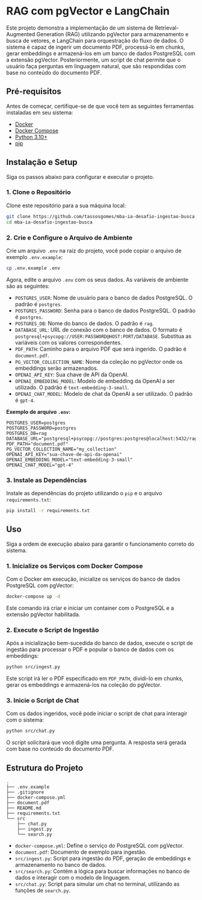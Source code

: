 # RAG com pgVector e LangChain

Este projeto demonstra a implementação de um sistema de Retrieval-Augmented Generation (RAG) utilizando pgVector para armazenamento e busca de vetores, e LangChain para orquestração do fluxo de dados. O sistema é capaz de ingerir um documento PDF, processá-lo em chunks, gerar embeddings e armazená-los em um banco de dados PostgreSQL com a extensão pgVector. Posteriormente, um script de chat permite que o usuário faça perguntas em linguagem natural, que são respondidas com base no conteúdo do documento PDF.

## Pré-requisitos

Antes de começar, certifique-se de que você tem as seguintes ferramentas instaladas em seu sistema:

*   [Docker](https://docs.docker.com/get-docker/)
*   [Docker Compose](https://docs.docker.com/compose/install/)
*   [Python 3.10+](https://www.python.org/downloads/)
*   [pip](https://pip.pypa.io/en/stable/installation/)

## Instalação e Setup

Siga os passos abaixo para configurar e executar o projeto.

### 1. Clone o Repositório

Clone este repositório para a sua máquina local:

```bash
git clone https://github.com/tassosgomes/mba-ia-desafio-ingestao-busca.git
cd mba-ia-desafio-ingestao-busca
```

### 2. Crie e Configure o Arquivo de Ambiente

Crie um arquivo `.env` na raiz do projeto, você pode copiar o arquivo de exemplo `.env.example`:

```bash
cp .env.example .env
```

Agora, edite o arquivo `.env` com os seus dados. As variáveis de ambiente são as seguintes:

*   `POSTGRES_USER`: Nome de usuário para o banco de dados PostgreSQL. O padrão é `postgres`.
*   `POSTGRES_PASSWORD`: Senha para o banco de dados PostgreSQL. O padrão é `postgres`.
*   `POSTGRES_DB`: Nome do banco de dados. O padrão é `rag`.
*   `DATABASE_URL`: URL de conexão com o banco de dados. O formato é `postgresql+psycopg://USER:PASSWORD@HOST:PORT/DATABASE`. Substitua as variáveis com os valores correspondentes.
*   `PDF_PATH`: Caminho para o arquivo PDF que será ingerido. O padrão é `document.pdf`.
*   `PG_VECTOR_COLLECTION_NAME`: Nome da coleção no pgVector onde os embeddings serão armazenados.
*   `OPENAI_API_KEY`: Sua chave de API da OpenAI.
*   `OPENAI_EMBEDDING_MODEL`: Modelo de embedding da OpenAI a ser utilizado. O padrão é `text-embedding-3-small`.
*   `OPENAI_CHAT_MODEL`: Modelo de chat da OpenAI a ser utilizado. O padrão é `gpt-4`.

**Exemplo de arquivo `.env`:**

```
POSTGRES_USER=postgres
POSTGRES_PASSWORD=postgres
POSTGRES_DB=rag
DATABASE_URL="postgresql+psycopg://postgres:postgres@localhost:5432/rag"
PDF_PATH="document.pdf"
PG_VECTOR_COLLECTION_NAME="my_collection"
OPENAI_API_KEY="sua-chave-de-api-da-openai"
OPENAI_EMBEDDING_MODEL="text-embedding-3-small"
OPENAI_CHAT_MODEL="gpt-4"
```

### 3. Instale as Dependências

Instale as dependências do projeto utilizando o `pip` e o arquivo `requirements.txt`:

```bash
pip install -r requirements.txt
```

## Uso

Siga a ordem de execução abaixo para garantir o funcionamento correto do sistema.

### 1. Inicialize os Serviços com Docker Compose

Com o Docker em execução, inicialize os serviços do banco de dados PostgreSQL com pgVector:

```bash
docker-compose up -d
```

Este comando irá criar e iniciar um container com o PostgreSQL e a extensão pgVector habilitada.

### 2. Execute o Script de Ingestão

Após a inicialização bem-sucedida do banco de dados, execute o script de ingestão para processar o PDF e popular o banco de dados com os embeddings:

```bash
python src/ingest.py
```

Este script irá ler o PDF especificado em `PDF_PATH`, dividi-lo em chunks, gerar os embeddings e armazená-los na coleção do pgVector.

### 3. Inicie o Script de Chat

Com os dados ingeridos, você pode iniciar o script de chat para interagir com o sistema:

```bash
python src/chat.py
```

O script solicitará que você digite uma pergunta. A resposta será gerada com base no conteúdo do documento PDF.

## Estrutura do Projeto

```
.
├── .env.example
├── .gitignore
├── docker-compose.yml
├── document.pdf
├── README.md
├── requirements.txt
└── src
    ├── chat.py
    ├── ingest.py
    └── search.py
```

*   `docker-compose.yml`: Define o serviço do PostgreSQL com pgVector.
*   `document.pdf`: Documento de exemplo para ingestão.
*   `src/ingest.py`: Script para ingestão do PDF, geração de embeddings e armazenamento no banco de dados.
*   `src/search.py`: Contém a lógica para buscar informações no banco de dados e interagir com o modelo de linguagem.
*   `src/chat.py`: Script para simular um chat no terminal, utilizando as funções de `search.py`.